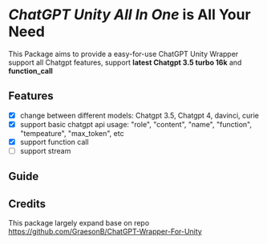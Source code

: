 # *ChatGPT Unity All In One* is All Your Need
This Package aims to provide a easy-for-use ChatGPT Unity Wrapper support all Chatgpt features, support **latest Chatgpt 3.5 turbo 16k** and **function_call**
## Features
- [x] change between different models: Chatgpt 3.5, Chatgpt 4, davinci, curie
- [x] support basic chatgpt api usage: "role", "content", "name", "function", "tempeature", "max_token", etc
- [x] support function call
- [ ] support stream 

## Guide


## Credits
This package largely expand base on repo https://github.com/GraesonB/ChatGPT-Wrapper-For-Unity



